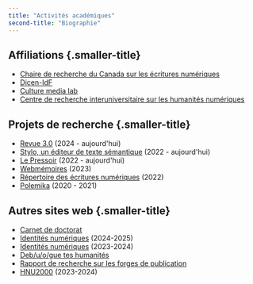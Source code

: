 ```yaml
---
title: "Activités académiques"
second-title: "Biographie"
---
```



## Affiliations {.smaller-title}

- [Chaire de recherche du Canada sur les écritures numériques](https://www.ecrituresnumeriques.ca/fr)
- [Dicen-IdF](https://www.dicen-idf.org/)
- [Culture media lab](https://culturemedialab.parisnanterre.fr/)
- [Centre de recherche interuniversitaire sur les humanités numériques](https://www.crihn.org/)


## Projets de recherche {.smaller-title}

- [Revue 3.0](https://revue30.org/) (2024 - aujourd'hui)
- [Stylo, un éditeur de texte sémantique](https://github.com/EcrituresNumeriques/stylo) (2022 - aujourd'hui)
- [Le Pressoir](https://ecrinum.gitpages.huma-num.fr/pressoir-cli/) (2022 - aujourd'hui)
- [Webmémoires](https://dumas.ccsd.cnrs.fr/PASP/hal-04582182v1) (2023)
- [Répertoire des écritures numériques](https://repertoire.ecrituresnumeriques.ca/s/repertoire/page/accueil) (2022)
- [Polemika](https://eur-artec.fr/projets/14762/) (2020 - 2021)

## Autres sites web {.smaller-title}

- [Carnet de doctorat](https://carnet.en-cours-de.construction/)
- [Identités numériques](https://identites-numeriques-2025.en-cours-de.construction/) (2024-2025)
- [Identités numériques](https://identites-numeriques.en-cours-de.construction/) (2023-2024)
- [Deb/u/o/gue tes humanités](https://debugue.ecrituresnumeriques.ca/)
- [Rapport de recherche sur les forges de publication](https://ecrinum.gitpages.huma-num.fr/publishing-workflow-report-preprint/fr/)
- [HNU2000](https://hnu2000.en-cours-de.construction/) (2023-2024)
